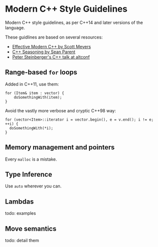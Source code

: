 # Modern C++ Style Guidelines

Modern C++ style guidelines, as per C++14 and later versions of the language.

These guidlines are based on several resources:

* [Effective Modern C++ by Scott Meyers](https://www.amazon.co.uk/Effective-Modern-Specific-Ways-Improve/dp/1491903996)
* [C++ Seasoning by Sean Parent](https://channel9.msdn.com/Events/GoingNative/2013/Cpp-Seasoning)
* [Peter Steinberger's C++ talk at altconf](https://realm.io/news/altconf-peter-steinberger-objective-c++-what-could-possibly-go-wrong/)

## Range-based `for` loops

Added in C++11, use them:
```
for (Item& item : vector) {
    doSomethingWith(item);
}
```

Avoid the vastly more verbose and cryptic C++98 way:
```
for (vector<Item>::iterator i = vector.begin(), e = v.end(); i != e; ++i) {
  doSomethingWith(*i);
}
```

## Memory management and pointers

Every `malloc` is a mistake.

## Type Inference

Use `auto` wherever you can.

## Lambdas

todo: examples

## Move semantics

todo: detail them
